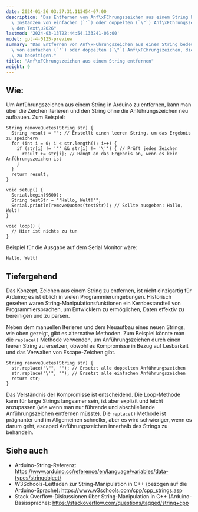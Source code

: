 ```yaml
---
date: 2024-01-26 03:37:31.113454-07:00
description: "Das Entfernen von Anf\xFChrungszeichen aus einem String bedeutet, alle\
  \ Instanzen von einfachen (`'`) oder doppelten (`\"`) Anf\xFChrungszeichen, die\
  \ den Text\u2026"
lastmod: '2024-03-13T22:44:54.133241-06:00'
model: gpt-4-0125-preview
summary: "Das Entfernen von Anf\xFChrungszeichen aus einem String bedeutet, alle Instanzen\
  \ von einfachen (`'`) oder doppelten (`\"`) Anf\xFChrungszeichen, die den Text umgeben,\
  \ zu beseitigen."
title: "Anf\xFChrungszeichen aus einem String entfernen"
weight: 9
---
```


## Wie:
Um Anführungszeichen aus einem String in Arduino zu entfernen, kann man über die Zeichen iterieren und den String ohne die Anführungszeichen neu aufbauen. Zum Beispiel:

```arduino
String removeQuotes(String str) {
  String result = ""; // Erstellt einen leeren String, um das Ergebnis zu speichern
  for (int i = 0; i < str.length(); i++) {
    if (str[i] != '"' && str[i] != '\'') { // Prüft jedes Zeichen
      result += str[i]; // Hängt an das Ergebnis an, wenn es kein Anführungszeichen ist
    }
  }
  return result;
}

void setup() {
  Serial.begin(9600);
  String testStr = "'Hallo, Welt!'";
  Serial.println(removeQuotes(testStr)); // Sollte ausgeben: Hallo, Welt!
}

void loop() {
  // Hier ist nichts zu tun
}
```

Beispiel für die Ausgabe auf dem Serial Monitor wäre:
```
Hallo, Welt!
```

## Tiefergehend
Das Konzept, Zeichen aus einem String zu entfernen, ist nicht einzigartig für Arduino; es ist üblich in vielen Programmierumgebungen. Historisch gesehen waren String-Manipulationsfunktionen ein Kernbestandteil von Programmiersprachen, um Entwicklern zu ermöglichen, Daten effektiv zu bereinigen und zu parsen.

Neben dem manuellen Iterieren und dem Neuaufbau eines neuen Strings, wie oben gezeigt, gibt es alternative Methoden. Zum Beispiel könnte man die `replace()` Methode verwenden, um Anführungszeichen durch einen leeren String zu ersetzen, obwohl es Kompromisse in Bezug auf Lesbarkeit und das Verwalten von Escape-Zeichen gibt.

```arduino
String removeQuotes(String str) {
  str.replace("\"", ""); // Ersetzt alle doppelten Anführungszeichen
  str.replace("\'", ""); // Ersetzt alle einfachen Anführungszeichen
  return str;
}
```

Das Verständnis der Kompromisse ist entscheidend. Die Loop-Methode kann für lange Strings langsamer sein, ist aber explizit und leicht anzupassen (wie wenn man nur führende und abschließende Anführungszeichen entfernen müsste). Die `replace()` Methode ist prägnanter und im Allgemeinen schneller, aber es wird schwieriger, wenn es darum geht, escaped Anführungszeichen innerhalb des Strings zu behandeln.

## Siehe auch
- Arduino-String-Referenz: https://www.arduino.cc/reference/en/language/variables/data-types/stringobject/
- W3Schools-Leitfaden zur String-Manipulation in C++ (bezogen auf die Arduino-Sprache): https://www.w3schools.com/cpp/cpp_strings.asp
- Stack Overflow-Diskussionen über String-Manipulation in C++ (Arduino-Basissprache): https://stackoverflow.com/questions/tagged/string+cpp
